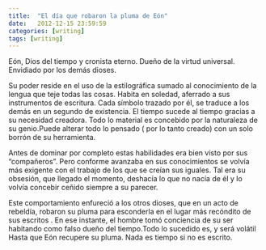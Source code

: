 ```yaml
---
title:  "El día que robaron la pluma de Eón"
date:   2012-12-15 23:59:59
categories: [writing]
tags: [writing]
---
```


Eón, Dios del tiempo y cronista eterno. Dueño de la virtud universal. Envidiado por los demás dioses.

Su poder reside  en el uso de la estilográfica sumado al conocimiento de la lengua que teje todas las cosas. Habita en soledad, aferrado a sus instrumentos de escritura. Cada símbolo trazado por él, se traduce a los demás en un segundo de existencia. El tiempo sucede al tiempo gracias a su necesidad creadora. Todo lo material es concebido por la naturaleza de su genio.Puede alterar todo lo pensado ( por lo tanto creado) con un solo borrón de su herramienta.

Antes de dominar por completo estas habilidades era bien visto por sus “compañeros”. Pero conforme avanzaba en sus conocimientos se volvía más exigente con el trabajo de los que se creían sus iguales. Tal era su obsesión, que llegado el momento, deshacía  lo que no nacía de  él y lo volvía concebir ceñido siempre a su parecer.

Este comportamiento enfureció a los otros dioses, que en un acto de rebeldía, robaron su pluma para esconderla en el lugar más recóndito de sus escritos . En ese instante, el hombre tomó conciencia  de su ser habitando como falso dueño del tiempo.Todo lo sucedido es, y será volátil Hasta que Eón recupere su pluma. Nada es tiempo si no es escrito.
